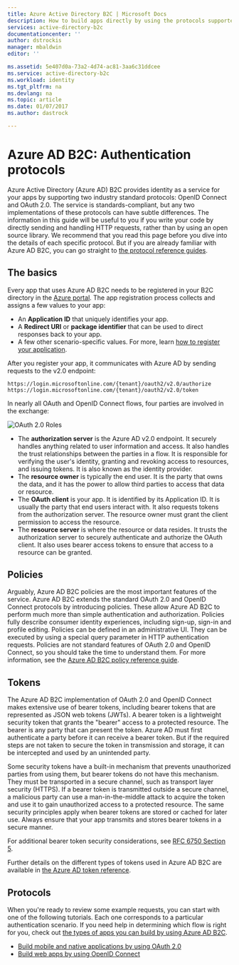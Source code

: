 ```yaml
---
title: Azure Active Directory B2C | Microsoft Docs
description: How to build apps directly by using the protocols supported by Azure Active Directory B2C.
services: active-directory-b2c
documentationcenter: ''
author: dstrockis
manager: mbaldwin
editor: ''

ms.assetid: 5e407d0a-73a2-4d74-ac81-3aa6c31ddcee
ms.service: active-directory-b2c
ms.workload: identity
ms.tgt_pltfrm: na
ms.devlang: na
ms.topic: article
ms.date: 01/07/2017
ms.author: dastrock

---
```

# Azure AD B2C: Authentication protocols
Azure Active Directory (Azure AD) B2C provides identity as a service for your apps by supporting two industry standard protocols: OpenID Connect and OAuth 2.0. The service is standards-compliant, but any two implementations of these protocols can have subtle differences.  The information in this guide will be useful to you if you write your code by directly sending and handling HTTP requests, rather than by using an open source library. We recommend that you read this page before you dive into the details of each specific protocol. But if you are already familiar with Azure AD B2C, you can go straight to [the protocol reference guides](#protocols).

<!-- TODO: Need link to libraries above -->

## The basics
Every app that uses Azure AD B2C needs to be registered in your B2C directory in the [Azure portal](https://portal.azure.com). The app registration process collects and assigns a few values to your app:

* An **Application ID** that uniquely identifies your app.
* A **Redirect URI** or **package identifier** that can be used to direct responses back to your app.
* A few other scenario-specific values. For more, learn [how to register your application](active-directory-b2c-app-registration.md).

After you register your app, it communicates with Azure AD by sending requests to the v2.0 endpoint:

```
https://login.microsoftonline.com/{tenant}/oauth2/v2.0/authorize
https://login.microsoftonline.com/{tenant}/oauth2/v2.0/token
```

In nearly all OAuth and OpenID Connect flows, four parties are involved in the exchange:

![OAuth 2.0 Roles](./media/active-directory-b2c-reference-protocols/protocols_roles.png)

* The **authorization server** is the Azure AD v2.0 endpoint. It securely handles anything related to user information and access. It also handles the trust relationships between the parties in a flow. It is responsible for verifying the user's identity, granting and revoking access to resources, and issuing tokens. It is also known as the identity provider.
* The **resource owner** is typically the end user. It is the party that owns the data, and it has the power to allow third parties to access that data or resource.
* The **OAuth client** is your app. It is identified by its Application ID. It is usually the party that end users interact with. It also requests tokens from the authorization server. The resource owner must grant the client permission to access the resource.
* The **resource server** is where the resource or data resides. It trusts the authorization server to securely authenticate and authorize the OAuth client. It also uses bearer access tokens to ensure that access to a resource can be granted.

## Policies
Arguably, Azure AD B2C policies are the most important features of the service. Azure AD B2C extends the standard OAuth 2.0 and OpenID Connect protocols by introducing policies. These allow Azure AD B2C to perform much more than simple authentication and authorization. Policies fully describe consumer identity experiences, including sign-up, sign-in and profile editing. Policies can be defined in an administrative UI. They can be executed by using a special query parameter in HTTP authentication requests. Policies are not standard features of OAuth 2.0 and OpenID Connect, so you should take the time to understand them. For more information, see the [Azure AD B2C policy reference guide](active-directory-b2c-reference-policies.md).

## Tokens
The Azure AD B2C implementation of OAuth 2.0 and OpenID Connect makes extensive use of bearer tokens, including bearer tokens that are represented as JSON web tokens (JWTs). A bearer token is a lightweight security token that grants the "bearer" access to a protected resource. The bearer is any party that can present the token. Azure AD must first authenticate a party before it can receive a bearer token. But if the required steps are not taken to secure the token in transmission and storage, it can be intercepted and used by an unintended party.

Some security tokens have a built-in mechanism that prevents unauthorized parties from using them, but bearer tokens do not have this mechanism. They must be transported in a secure channel, such as transport layer security (HTTPS). If a bearer token is transmitted outside a secure channel, a malicious party can use a man-in-the-middle attack to acquire the token and use it to gain unauthorized access to a protected resource. The same security principles apply when bearer tokens are stored or cached for later use. Always ensure that your app transmits and stores bearer tokens in a secure manner.

For additional bearer token security considerations, see [RFC 6750 Section 5](http://tools.ietf.org/html/rfc6750).

Further details on the different types of tokens used in Azure AD B2C are available in [the Azure AD token reference](active-directory-b2c-reference-tokens.md).

## Protocols
When you're ready to review some example requests, you can start with one of the following tutorials. Each one corresponds to a particular authentication scenario. If you need help in determining which flow is right for you, check out [the types of apps you can build by using Azure AD B2C](active-directory-b2c-apps.md).

* [Build mobile and native applications by using OAuth 2.0](active-directory-b2c-reference-oauth-code.md)
* [Build web apps by using OpenID Connect](active-directory-b2c-reference-oidc.md)

